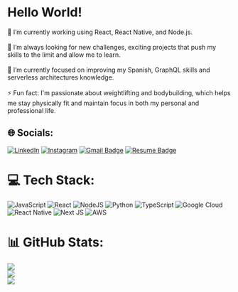 # Hello World!
🔭 I’m currently working using React, React Native, and Node.js.<br><br>🤝 I’m always looking for new challenges, exciting projects that push my skills to the limit and allow me to learn.<br><br>🌱 I’m currently focused on improving my Spanish, GraphQL skills and serverless architectures knowledge.<br><br>⚡ Fun fact: I'm passionate about weightlifting and bodybuilding, which helps me stay physically fit and maintain focus in both my personal and professional life.


## 🌐 Socials:
[![LinkedIn](https://img.shields.io/badge/LinkedIn-%230077B5.svg?logo=linkedin&logoColor=white)](https://linkedin.com/in/danielmesquitta) 
[![Instagram](https://img.shields.io/badge/Instagram-%23E4405F.svg?logo=Instagram&logoColor=white)](https://instagram.com/danielmesquitta) 
[![Gmail Badge](https://img.shields.io/badge/-Email-c14438?style=for-the-badge&logo=Gmail&logoColor=white&link=mailto:danielmesquitta123@gmail.com)](mailto:danielmesquitta123@gmail.com)
[![Resume Badge](https://img.shields.io/badge/-Resume-999?style=for-the-badge&logo=DropBox&logoColor=white&link=https://raw.githubusercontent.com/danielmesquitta/danielmesquitta/master/resume.pdf)](https://raw.githubusercontent.com/danielmesquitta/danielmesquitta/main/docs/Daniel%20Mesquita%20-%20Resume.pdf)

# 💻 Tech Stack:
![JavaScript](https://img.shields.io/badge/javascript-%23323330.svg?style=for-the-badge&logo=javascript&logoColor=%23F7DF1E) ![React](https://img.shields.io/badge/react-%2320232a.svg?style=for-the-badge&logo=react&logoColor=%2361DAFB) ![NodeJS](https://img.shields.io/badge/node.js-6DA55F?style=for-the-badge&logo=node.js&logoColor=white) ![Python](https://img.shields.io/badge/python-3670A0?style=for-the-badge&logo=python&logoColor=ffdd54) ![TypeScript](https://img.shields.io/badge/typescript-%23007ACC.svg?style=for-the-badge&logo=typescript&logoColor=white) ![Google Cloud](https://img.shields.io/badge/Google%20Cloud-%234285F4.svg?style=for-the-badge&logo=google-cloud&logoColor=white) ![React Native](https://img.shields.io/badge/react_native-%2320232a.svg?style=for-the-badge&logo=react&logoColor=%2361DAFB) ![Next JS](https://img.shields.io/badge/Next-black?style=for-the-badge&logo=next.js&logoColor=white) ![AWS](https://img.shields.io/badge/AWS-%23FF9900.svg?style=for-the-badge&logo=amazon-aws&logoColor=white)

# 📊 GitHub Stats:
![](https://github-readme-stats.vercel.app/api?username=danielmesquitta&theme=dark&hide_border=true&include_all_commits=true&count_private=true)<br/>
![](https://github-readme-streak-stats.herokuapp.com/?user=danielmesquitta&theme=dark&hide_border=true)<br/>
![](https://github-readme-stats.vercel.app/api/top-langs/?username=danielmesquitta&theme=dark&hide_border=true&include_all_commits=true&count_private=true&layout=compact)
